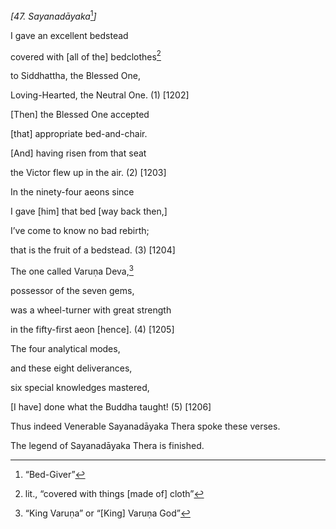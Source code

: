 *\[47. Sayanadāyaka*[^1]*\]*

I gave an excellent bedstead

covered with \[all of the\] bedclothes[^2]

to Siddhattha, the Blessed One,

Loving-Hearted, the Neutral One. (1) \[1202\]

\[Then\] the Blessed One accepted

\[that\] appropriate bed-and-chair.

\[And\] having risen from that seat

the Victor flew up in the air. (2) \[1203\]

In the ninety-four aeons since

I gave \[him\] that bed \[way back then,\]

I’ve come to know no bad rebirth;

that is the fruit of a bedstead. (3) \[1204\]

The one called Varuṇa Deva,[^3]

possessor of the seven gems,

was a wheel-turner with great strength

in the fifty-first aeon \[hence\]. (4) \[1205\]

The four analytical modes,

and these eight deliverances,

six special knowledges mastered,

\[I have\] done what the Buddha taught! (5) \[1206\]

Thus indeed Venerable Sayanadāyaka Thera spoke these verses.

The legend of Sayanadāyaka Thera is finished.

[^1]: “Bed-Giver”

[^2]: lit., “covered with things \[made of\] cloth”

[^3]: “King Varuṇa” or “\[King\] Varuṇa God”
